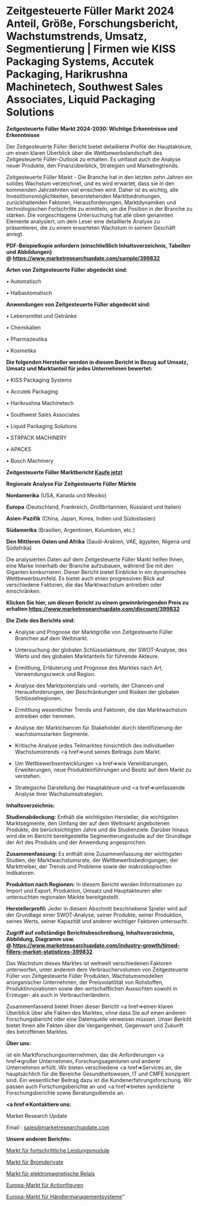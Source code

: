 # Zeitgesteuerte Füller Markt 2024 Anteil, Größe, Forschungsbericht, Wachstumstrends, Umsatz, Segmentierung | Firmen wie KISS Packaging Systems, Accutek Packaging, Harikrushna Machinetech, Southwest Sales Associates, Liquid Packaging Solutions

<strong>Zeitgesteuerte Füller Markt 2024-2030: Wichtige Erkenntnisse und Erkenntnisse</strong>

Der Zeitgesteuerte Füller-Bericht bietet detaillierte Profile der Hauptakteure, um einen klaren Überblick über die Wettbewerbslandschaft des Zeitgesteuerte Füller-Outlook zu erhalten. Es umfasst auch die Analyse neuer Produkte, den Finanzüberblick, Strategien und Marketingtrends.

Zeitgesteuerte Füller Markt - Die Branche hat in den letzten zehn Jahren ein solides Wachstum verzeichnet, und es wird erwartet, dass sie in den kommenden Jahrzehnten viel erreichen wird. Daher ist es wichtig, alle Investitionsmöglichkeiten, bevorstehenden Marktbedrohungen, zurückhaltenden Faktoren, Herausforderungen, Marktdynamiken und technologischen Fortschritte zu ermitteln, um die Position in der Branche zu stärken. Die vorgeschlagene Untersuchung hat alle oben genannten Elemente analysiert, um dem Leser eine detaillierte Analyse zu präsentieren, die zu einem erwarteten Wachstum in seinem Geschäft anregt.

<strong><b>PDF-Beispielkopie anfordern (einschließlich Inhaltsverzeichnis, Tabellen und Abbildungen) @ </b></strong><strong><a href=https://www.marketresearchupdate.com/sample/399832><strong>https://www.marketresearchupdate.com/sample/399832</u></a></strong></strong>

<strong>Arten von Zeitgesteuerte Füller abgedeckt sind:</strong>

• Automatisch

• Halbautomatisch

<strong>Anwendungen von Zeitgesteuerte Füller abgedeckt sind:</strong>

• Lebensmittel und Getränke

• Chemikalien

• Pharmazeutika

• Kosmetika

<strong>Die folgenden Hersteller werden in diesem Bericht in Bezug auf Umsatz, Umsatz und Marktanteil für jedes Unternehmen bewertet:</strong>

• KISS Packaging Systems

• Accutek Packaging

• Harikrushna Machinetech

• Southwest Sales Associates

• Liquid Packaging Solutions

• STRPACK MACHINERY

• APACKS

• Busch Machinery

<strong>Zeitgesteuerte Füller Marktbericht <a href=https://www.marketresearchupdate.com/buynow/399832>Kaufe jetzt</a></strong>

<strong>Regionale Analyse Für Zeitgesteuerte Füller Märkte</strong>

<strong>Nordamerika</strong> (USA, Kanada und Mexiko)

<strong>Europa</strong> (Deutschland, Frankreich, Großbritannien, Russland und Italien)

<strong>Asien-Pazifik</strong> (China, Japan, Korea, Indien und Südostasien)

<strong>Südamerika</strong> (Brasilien, Argentinien, Kolumbien, etc.)

<strong>Den Mittleren</strong> <strong>Osten und Afrika</strong> (Saudi-Arabien, VAE, ägypten, Nigeria und Südafrika)

Die analysierten Daten auf dem Zeitgesteuerte Füller Markt helfen Ihnen, eine Marke innerhalb der Branche aufzubauen, während Sie mit den Giganten konkurrieren. Dieser Bericht bietet Einblicke in ein dynamisches Wettbewerbsumfeld. Es bietet auch einen progressiven Blick auf verschiedene Faktoren, die das Marktwachstum antreiben oder einschränken.

<strong>Klicken Sie hier, um diesen Bericht zu einem gewinnbringenden Preis zu erhalten
</strong><strong><a href=https://www.marketresearchupdate.com/discount/399832>https://www.marketresearchupdate.com/discount/399832</b></u></strong></a>

<strong>Die Ziele des Berichts sind:</strong>

- Analyse und Prognose der Marktgröße von Zeitgesteuerte Füller Branchen auf dem Weltmarkt.

- Untersuchung der globalen Schlüsselakteure, der SWOT-Analyse, des Werts und des globalen Marktanteils für führende Akteure.

- Ermittlung, Erläuterung und Prognose des Marktes nach Art, Verwendungszweck und Region.

- Analyse des Marktpotenzials und -vorteils, der Chancen und Herausforderungen, der Beschränkungen und Risiken der globalen Schlüsselregionen.

- Ermittlung wesentlicher Trends und Faktoren, die das Marktwachstum antreiben oder hemmen.

- Analyse der Marktchancen für Stakeholder durch Identifizierung der wachstumsstarken Segmente.

- Kritische Analyse jedes Teilmarktes hinsichtlich des individuellen Wachstumstrends <a href=>und</a> seines Beitrags zum Markt.

- Um Wettbewerbsentwicklungen <a href=>wie</a> Vereinbarungen, Erweiterungen, neue Produkteinführungen und Besitz auf dem Markt zu verstehen.

- Strategische Darstellung der Hauptakteure und <a href=>umfas</a>sende Analyse ihrer Wachstumsstrategien.

<strong>Inhaltsverzeichnis:</strong>

<strong>Studienabdeckung:</strong> Enthält die wichtigsten Hersteller, die wichtigsten Marktsegmente, den Umfang der auf dem Weltmarkt angebotenen Produkte, die berücksichtigten Jahre und die Studienziele. Darüber hinaus wird die im Bericht bereitgestellte Segmentierungsstudie auf der Grundlage der Art des Produkts und der Anwendung angesprochen.

<strong>Zusammenfassung:</strong> Es enthält eine Zusammenfassung der wichtigsten Studien, der Marktwachstumsrate, der Wettbewerbsbedingungen, der Markttreiber, der Trends und Probleme sowie der makroskopischen Indikatoren.

<strong>Produktion nach Regionen:</strong> In diesem Bericht werden Informationen zu Import und Export, Produktion, Umsatz und Hauptakteuren aller untersuchten regionalen Märkte bereitgestellt.

<strong>Herstellerprofil:</strong> Jeder in diesem Abschnitt beschriebene Spieler wird auf der Grundlage einer SWOT-Analyse, seiner Produkte, seiner Produktion, seines Werts, seiner Kapazität und anderer wichtiger Faktoren untersucht.

<strong><b>Zugriff auf vollständige Berichtsbeschreibung, Inhaltsverzeichnis, Abbildung, Diagramm usw. @ </b></strong><strong><a href=https://www.marketresearchupdate.com/industry-growth/timed-fillers-market-statistices-399832>https://www.marketresearchupdate.com/industry-growth/timed-fillers-market-statistices-399832</a></strong>

Das Wachstum dieses Marktes ist weltweit verschiedenen Faktoren unterworfen, unter anderem dem Verbrauchervolumen von Zeitgesteuerte Füller von Zeitgesteuerte Füller Produkten, Wachstumsmodellen anorganischer Unternehmen, der Preisvolatilität von Rohstoffen, Produktinnovationen sowie den wirtschaftlichen Aussichten sowohl in Erzeuger- als auch in Verbraucherländern.

Zusammenfassend bietet Ihnen dieser Bericht <a href=>einen</a> klaren Überblick über alle Fakten des Marktes, ohne dass Sie auf einen anderen Forschungsbericht oder eine Datenquelle verweisen müssen. Unser Bericht bietet Ihnen alle Fakten über die Vergangenheit, Gegenwart und Zukunft des betroffenen Marktes.

<strong>Über uns:</strong>

 ist ein Marktforschungsunternehmen, das die Anforderungen <a href=>großer</a> Unternehmen, Forschungsagenturen und anderer Unternehmen erfüllt. Wir bieten verschiedene <a href=>Services</a> an, die hauptsächlich für die Bereiche Gesundheitswesen, IT und CMFE konzipiert sind. Ein wesentlicher Beitrag dazu ist die Kundenerfahrungsforschung. Wir passen auch Forschungsberichte an und <a href=>bieten</a> syndizierte Forschungsberichte sowie Beratungsdienste an.

<strong><a href=>Kontaktiere uns:</a></strong>

Market Research Update

Email : sales@marketresearchupdate.com

<strong>Unsere anderen Berichte:</strong>

<a href=https://www.linkedin.com/pulse/advanced-power-modules-market-2023-2029-in-depth>Markt für fortschrittliche Leistungsmodule</a>

<a href=https://www.linkedin.com/pulse/bromine-derivative-market-2023-top-key-players>Markt für Bromderivate</a>

<a href=https://www.linkedin.com/pulse/electromagnetic-relay-market-report-2023-top-company-trends>Markt für elektromagnetische Relais</a>

<a href=https://www.linkedin.com/pulse/europe-action-figures-market-analysis-2023>Europa-Markt für Actionfiguren</a>

<a href=https://www.linkedin.com/pulse/europe-dealer-management-system-market-2023-2030>Europa-Markt für Händlermanagementsysteme</a>"
